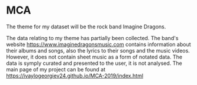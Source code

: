 # MCA
The theme for my dataset will be the rock band Imagine Dragons.

The data relating to my theme has partially been collected. The band's website https://www.imaginedragonsmusic.com contains information about their albums and songs, also the lyrics to their songs and the music videos. However, it does not contain sheet music as a form of notated data. The data is symply curated and presented to the user, it is not analysed. The main page of my project can be found at https://ivaylogeorgiev24.github.io/MCA-2019/index.html
